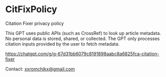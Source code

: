 # CitFixPolicy
Citation Fixer privacy policy

This GPT uses public APIs (such as CrossRef) to look up article metadata. No personal data is stored, shared, or collected. The GPT only processes citation inputs provided by the user to fetch metadata.

https://chatgpt.com/g/g-67d31bb6079c8191898aabc8a6825fca-citation-fixer

Contact: xxromchikx@gmail.com

